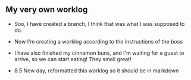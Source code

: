 ## My very own worklog

* Soo, I have created a branch, I think that was what I was supposed to do.
* Now I'm creating a worklog according to the instructions of the boss
* I have also finished my cinnamon buns, and I'm waiting for a guest to arrive, so we can start eating! They smell great!

* 8.5 New day, reformatted this worklog so it should be in markdown
